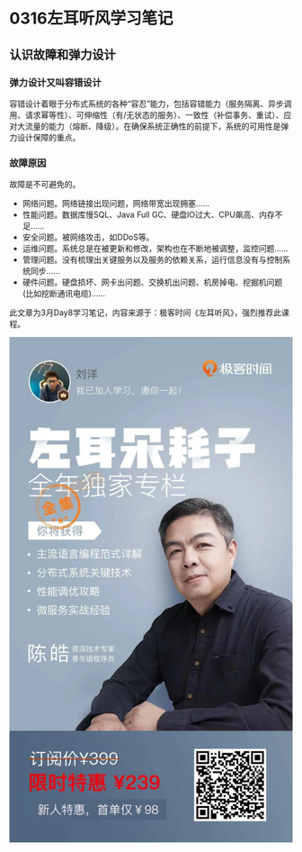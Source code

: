# 0316左耳听风学习笔记

## 认识故障和弹力设计
### 弹力设计又叫容错设计
容错设计着眼于分布式系统的各种“容忍”能力，包括容错能力（服务隔离、异步调用、请求幂等性）、可伸缩性（有/无状态的服务）、一致性（补偿事务、重试）、应对大流量的能力（熔断、降级）。在确保系统正确性的前提下，系统的可用性是弹力设计保障的重点。

### 故障原因
故障是不可避免的。
- 网络问题。网络链接出现问题，网络带宽出现拥塞......
- 性能问题。数据库慢SQL、Java Full GC、硬盘IO过大、CPU飙高、内存不足......
- 安全问题。被网络攻击，如DDoS等。
- 运维问题。系统总是在被更新和修改，架构也在不断地被调整，监控问题......
- 管理问题。没有梳理出关键服务以及服务的依赖关系，运行信息没有与控制系统同步......
- 硬件问题。硬盘损坏、网卡出问题、交换机出问题、机房掉电、挖掘机问题(比如挖断通讯电缆)......


此文章为3月Day8学习笔记，内容来源于：极客时间《左耳听风》，强烈推荐此课程。

![](../../img/20230306234244.jpg)